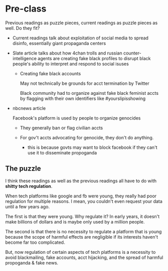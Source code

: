 # Pre-class

Previous readings as puzzle pieces, current readings as puzzle pieces as well. Do they fit?

* Current readings talk about exploitation of social media to spread disinfo, essentially giant propaganda centers

* Slate article talks about how 4chan trolls and russian counter-intelligence agents are creating fake black profiles to disrupt black people's ability to interpret and respond to social isuses

    - Creating fake black accounts

      May not technically be grounds for acct termination by Twitter

      Black community had to organize against fake black feminist accts by flagging with their own identifiers like #yourslipisshowing

* nbcnews article

  Facebook's platform is used by people to organize genocides

  + They generally ban or flag civilian accts

  + For gov't accts advocating for genocide, they don't do anything.

    - this is because govts may want to block facebook if they can't use it to disseminate propoganda

## The puzzle

I think these readings as well as the previous readings all have to do with **shitty tech regulation**.

When tech platforms like google and fb were young, they really had poor regulation for multiple reasons. I mean, you couldn't even request your data until a few years ago.

The first is that they were young. Why regulate it? In early years, it doesn't make billions of dollars and is maybe only used by a million people.

The second is that there is no necessity to regulate a platform that is young because the scope of harmful effects are negligible if its interests haven't become far too complicated.

But, now regulation of certain aspects of tech platforms is a necessity to avoid blackmailing, fake accounts, acct hijacking, and the spread of harmful propoganda & fake news.
